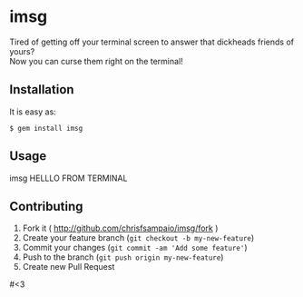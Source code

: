 # imsg

Tired of getting off your terminal screen to answer that dickheads friends of yours?  
Now you can curse them right on the terminal!

## Installation

It is easy as:

    $ gem install imsg

## Usage

imsg HELLLO FROM TERMINAL

## Contributing

1. Fork it ( http://github.com/chrisfsampaio/imsg/fork )
2. Create your feature branch (`git checkout -b my-new-feature`)
3. Commit your changes (`git commit -am 'Add some feature'`)
4. Push to the branch (`git push origin my-new-feature`)
5. Create new Pull Request

#<3

